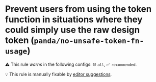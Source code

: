 # Prevent users from using the token function in situations where they could simply use the raw design token (`panda/no-unsafe-token-fn-usage`)

⚠️ This rule _warns_ in the following configs: 🌐 `all`, ✅ `recommended`.

💡 This rule is manually fixable by [editor suggestions](https://eslint.org/docs/latest/use/core-concepts#rule-suggestions).

<!-- end auto-generated rule header -->
